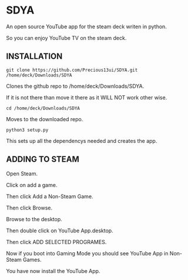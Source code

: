 # SDYA
An open source YouTube app for the steam deck writen in python.

So you can enjoy YouTube TV on the steam deck.

## INSTALLATION
```
git clone https://github.com/Precious13ui/SDYA.git /home/deck/Downloads/SDYA
```
Clones the github repo to /home/deck/Downloads/SDYA.

If it is not there than move it there as it WILL NOT work other wise.

```
cd /home/deck/Downloads/SDYA
```
Moves to the downloaded repo.
```
python3 setup.py
```
This sets up all the dependencys needed and creates the app.

## ADDING TO STEAM
Open Steam.

Click on add a game.

Then click Add a Non-Steam Game.

Then click Browse.

Browse to the desktop.

Then double click on YouTube App.desktop.

Then click ADD SELECTED PROGRAMES.

Now if you boot into Gaming Mode you should see YouTube App in Non-Steam Games.

You have now install the YouTube App.
